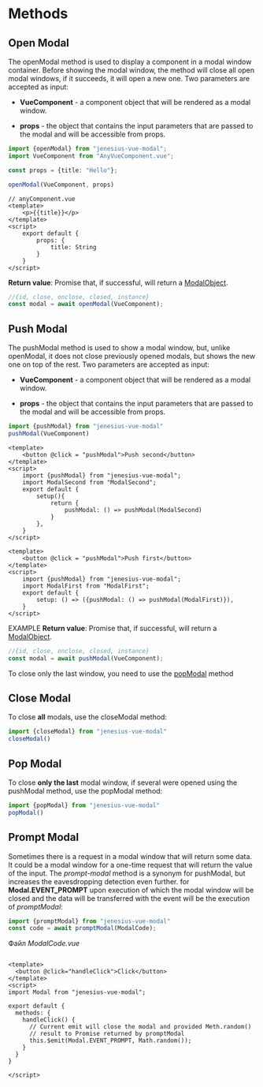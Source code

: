 # Methods

## Open Modal
The openModal method is used to display a component in a modal window container. Before showing the modal window, the method will close all open modal windows, if it succeeds, it will open a new one. Two parameters are accepted as input:
- **VueComponent** - a component object that will be rendered as a modal window.

- **props** - the object that contains the input parameters that are passed to the modal and will be accessible from props.
```ts
import {openModal} from "jenesius-vue-modal";
import VueComponent from "AnyVueComponent.vue";

const props = {title: "Hello"};

openModal(VueComponent, props)
```
```vue
// anyComponent.vue
<template>
    <p>{{title}}</p>
</template>
<script>
    export default {
        props: {
            title: String
        }
    }
</script>
```
**Return value**: Promise that, if successful, will return a [ModalObject](/guide/modal-object).
```ts
//{id, close, onclose, closed, instance}
const modal = await openModal(VueComponent);
```
## Push Modal
The pushModal method is used to show a modal window, but, unlike openModal, it does not close previously opened modals, but shows the new one on top of the rest. Two parameters are accepted as input:
- **VueComponent** - a component object that will be rendered as a modal window.

- **props** - the object that contains the input parameters that are passed to the modal and will be accessible from props.

```ts
import {pushModal} from "jenesius-vue-modal"
pushModal(VueComponent)
```
```vue
<template>
    <button @click = "pushModal">Push second</button>
</template>
<script>
    import {pushModal} from "jenesius-vue-modal";
    import ModalSecond from "ModalSecond";
    export default {
        setup(){
            return {
                pushModal: () => pushModal(ModalSecond)
            }
        },
    }
</script>
```
```vue
<template>
    <button @click = "pushModal">Push first</button>
</template>
<script>
    import {pushModal} from "jenesius-vue-modal";
    import ModalFirst from "ModalFirst";
    export default {
        setup: () => ({pushModal: () => pushModal(ModalFirst)}),
    }
</script>
```
EXAMPLE
**Return value**: Promise that, if successful, will return a [ModalObject](/guide/modal-object).
```ts
//{id, close, onclose, closed, instance}
const modal = await pushModal(VueComponent); 
```
To close only the last window, you need to use the [popModal](#pop-modal) method

## Close Modal
To close **all** modals, use the closeModal method:
```ts
import {closeModal} from "jenesius-vue-modal"
closeModal()
```

## Pop Modal
To close **only the last** modal window, if several were opened 
using the pushModal method, use the popModal method:
```ts
import {popModal} from "jenesius-vue-modal"
popModal()
```

## Prompt Modal
Sometimes there is a request in a modal window that will return some data. It could be
a modal window for a one-time request that will return the value of the input.
The *prompt-modal* method is a synonym for pushModal, but increases the eavesdropping detection even further.
for **Modal.EVENT_PROMPT** upon execution of which the modal window will be closed and the data will be transferred
with the event will be the execution of *promptModal*:
```ts
import {promptModal} from "jenesius-vue-modal"
const code = await promptModal(ModalCode);
```
Файл *ModalCode.vue*

```vue

<template>
  <button @click="handleClick">Click</button>
</template>
<script>
import Modal from "jenesius-vue-modal";

export default {
  methods: {
    handleClick() {
      // Current emit will close the modal and provided Meth.random() 
      // result to Promise returned by promptModal
      this.$emit(Modal.EVENT_PROMPT, Math.random());
    }
  }
}

</script>

```
